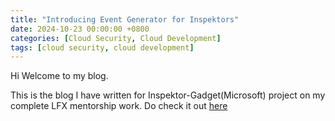 ```yaml
---
title: "Introducing Event Generator for Inspektors"
date: 2024-10-23 00:00:00 +0800
categories: [Cloud Security, Cloud Development]
tags: [cloud security, cloud development]
---
```


Hi Welcome to my blog.

This is the blog I have written for Inspektor-Gadget(Microsoft) project on my complete LFX mentorship work. Do check it out [here](https://inspektor-gadget.io/blog/2024/12/inspketor-gadget-event-generator/)